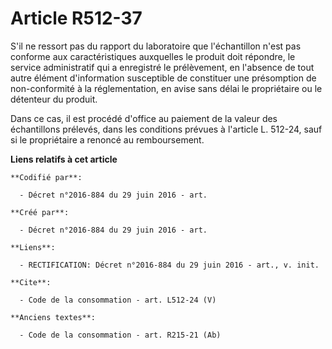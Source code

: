 # Article R512-37

S'il ne ressort pas du rapport du laboratoire que l'échantillon n'est pas conforme aux caractéristiques auxquelles le produit
doit répondre, le service administratif qui a enregistré le prélèvement, en l'absence de tout autre élément d'information
susceptible de constituer une présomption de non-conformité à la réglementation, en avise sans délai le propriétaire ou le
détenteur du produit. 

Dans ce cas, il est procédé d'office au paiement de la valeur des échantillons prélevés, dans les conditions prévues à
l'article L. 512-24, sauf si le propriétaire a renoncé au remboursement.

**Liens relatifs à cet article**

	**Codifié par**:

	  - Décret n°2016-884 du 29 juin 2016 - art.

	**Créé par**:

	  - Décret n°2016-884 du 29 juin 2016 - art.

	**Liens**:

	  - RECTIFICATION: Décret n°2016-884 du 29 juin 2016 - art., v. init.

	**Cite**:

	  - Code de la consommation - art. L512-24 (V)

	**Anciens textes**:

	  - Code de la consommation - art. R215-21 (Ab)
